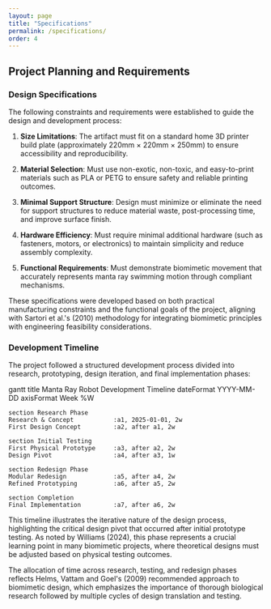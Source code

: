 ```yaml
---
layout: page
title: "Specifications"
permalink: /specifications/
order: 4
---
```


## Project Planning and Requirements

### Design Specifications

The following constraints and requirements were established to guide the design and development process:

1. **Size Limitations**: The artifact must fit on a standard home 3D printer build plate (approximately 220mm × 220mm × 250mm) to ensure accessibility and reproducibility.

2. **Material Selection**: Must use non-exotic, non-toxic, and easy-to-print materials such as PLA or PETG to ensure safety and reliable printing outcomes.

3. **Minimal Support Structure**: Design must minimize or eliminate the need for support structures to reduce material waste, post-processing time, and improve surface finish.

4. **Hardware Efficiency**: Must require minimal additional hardware (such as fasteners, motors, or electronics) to maintain simplicity and reduce assembly complexity.

5. **Functional Requirements**: Must demonstrate biomimetic movement that accurately represents manta ray swimming motion through compliant mechanisms.

These specifications were developed based on both practical manufacturing constraints and the functional goals of the project, aligning with Sartori et al.'s (2010) methodology for integrating biomimetic principles with engineering feasibility considerations.

### Development Timeline

The project followed a structured development process divided into research, prototyping, design iteration, and final implementation phases:

<div class="mermaid">
gantt
    title Manta Ray Robot Development Timeline
    dateFormat  YYYY-MM-DD
    axisFormat  Week %W

    section Research Phase
    Research & Concept           :a1, 2025-01-01, 2w
    First Design Concept         :a2, after a1, 2w

    section Initial Testing
    First Physical Prototype     :a3, after a2, 2w
    Design Pivot                 :a4, after a3, 1w

    section Redesign Phase
    Modular Redesign             :a5, after a4, 2w
    Refined Prototyping          :a6, after a5, 2w

    section Completion
    Final Implementation         :a7, after a6, 2w
</div>

This timeline illustrates the iterative nature of the design process, highlighting the critical design pivot that occurred after initial prototype testing. As noted by Williams (2024), this phase represents a crucial learning point in many biomimetic projects, where theoretical designs must be adjusted based on physical testing outcomes.

The allocation of time across research, testing, and redesign phases reflects Helms, Vattam and Goel's (2009) recommended approach to biomimetic design, which emphasizes the importance of thorough biological research followed by multiple cycles of design translation and testing.
